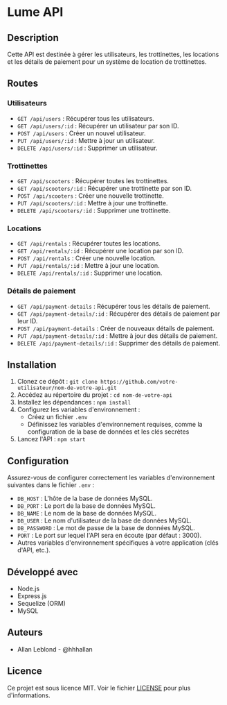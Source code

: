 # Lume API

## Description
Cette API est destinée à gérer les utilisateurs, les trottinettes, les locations et les détails de paiement pour un système de location de trottinettes.

## Routes

### Utilisateurs

- `GET /api/users` : Récupérer tous les utilisateurs.
- `GET /api/users/:id` : Récupérer un utilisateur par son ID.
- `POST /api/users` : Créer un nouvel utilisateur.
- `PUT /api/users/:id` : Mettre à jour un utilisateur.
- `DELETE /api/users/:id` : Supprimer un utilisateur.

### Trottinettes

- `GET /api/scooters` : Récupérer toutes les trottinettes.
- `GET /api/scooters/:id` : Récupérer une trottinette par son ID.
- `POST /api/scooters` : Créer une nouvelle trottinette.
- `PUT /api/scooters/:id` : Mettre à jour une trottinette.
- `DELETE /api/scooters/:id` : Supprimer une trottinette.

### Locations

- `GET /api/rentals` : Récupérer toutes les locations.
- `GET /api/rentals/:id` : Récupérer une location par son ID.
- `POST /api/rentals` : Créer une nouvelle location.
- `PUT /api/rentals/:id` : Mettre à jour une location.
- `DELETE /api/rentals/:id` : Supprimer une location.

### Détails de paiement

- `GET /api/payment-details` : Récupérer tous les détails de paiement.
- `GET /api/payment-details/:id` : Récupérer des détails de paiement par leur ID.
- `POST /api/payment-details` : Créer de nouveaux détails de paiement.
- `PUT /api/payment-details/:id` : Mettre à jour des détails de paiement.
- `DELETE /api/payment-details/:id` : Supprimer des détails de paiement.

## Installation

1. Clonez ce dépôt : `git clone https://github.com/votre-utilisateur/nom-de-votre-api.git`
2. Accédez au répertoire du projet : `cd nom-de-votre-api`
3. Installez les dépendances : `npm install`
4. Configurez les variables d'environnement :
    - Créez un fichier `.env`
    - Définissez les variables d'environnement requises, comme la configuration de la base de données et les clés secrètes
5. Lancez l'API : `npm start`

## Configuration

Assurez-vous de configurer correctement les variables d'environnement suivantes dans le fichier `.env` :

- `DB_HOST` : L'hôte de la base de données MySQL.
- `DB_PORT` : Le port de la base de données MySQL.
- `DB_NAME` : Le nom de la base de données MySQL.
- `DB_USER` : Le nom d'utilisateur de la base de données MySQL.
- `DB_PASSWORD` : Le mot de passe de la base de données MySQL.
- `PORT` : Le port sur lequel l'API sera en écoute (par défaut : 3000).
- Autres variables d'environnement spécifiques à votre application (clés d'API, etc.).

## Développé avec

- Node.js
- Express.js
- Sequelize (ORM)
- MySQL

## Auteurs

- Allan Leblond - @hhhallan

## Licence

Ce projet est sous licence MIT. Voir le fichier [LICENSE](LICENSE) pour plus d'informations.